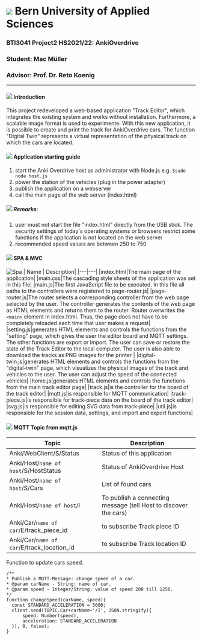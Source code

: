 # ![](https://www.bfh.ch/dam/jcr:36ac8a9a-6176-44fe-8e69-064cffb38e5b/logo_l-xs-home-und-footer_de.svg) Bern University of Applied Sciences
### BTI3041 Project2 HS2021/22: AnkiOverdrive
### Student: Mac Müller
### Advisor: Prof. Dr. Reto Koenig

------------
#### ![](http://twemoji.maxcdn.com/36x36/1f4e3.png) Introduction
This project redeveloped a web-based application "Track Editor", which integrates the existing system and works without installation. Furthermore, a scalable image format is used to experimente. With this new application, it is possible to create and print the track for AnkiOverdrive cars. The function "Digital Twin" represents a virtual representation of the physical track on which the cars are located.

#### ![](http://twemoji.maxcdn.com/36x36/1f4e3.png) Application starting guide
1. start the Anki Overdrive host as administrator with Node.js e.g. `$sudo node host.js`
2. power the station of the vehicles (plug in the power adapter)
3. publish the application on a webserver
4. call the main page of the web server (index.html)

##### ![](http://twemoji.maxcdn.com/36x36/1f6a7.png) Remarks:
1. user must not start the file "index.html" directly from the USB stick. 
The security settings of today's operating systems or browsers restrict some functions if the application is not located on the web server
2. recommended speed values are between 250 to 750

#### ![](http://twemoji.maxcdn.com/36x36/1f4e3.png) SPA & MVC
![Spa](/documents/spa.png)
| Name | Description|
|---|---|
|index.html|The main page of the application|
|main.css|The cascading style sheets of the application was set in this file|
|main.js|The first JavaScript file to be executed. In this file all paths to the controllers were registered to page-router.js|
|page-router.js|The router selects a corresponding controller from the web page selected by the user. The controller generates the contents of the web page as HTML elements and returns them to the router. Router overwrites the `<main>` element in index.html. Thus, the page does not have to be completely reloaded each time that user makes a request|
|setting.js|generates HTML elements and controls the functions from the "setting" page, which gives the user the editor board and MQTT settings. The other functions are export or import. The user can save or restore the state of the Track Editor to the local computer. The user is also able to download the tracks as PNG images for the printer |
|digital-twin.js|generates HTML elements and controls the functions from the "digital-twin" page, which visualizes the physical images of the track and vehicles to the user. The user can adjust the speed of the connected vehicles|
|home.js|generates HTML elements and controls the functions from the main track editor page|
|track.js|is the controller for the board of the track editor|
|mqtt.js|is responsible for MQTT communication|
|track-piece.js|is responsible for track-piece data on the board of the track editor|
|svg.js|is responsible for editing SVG data from track-piece|
|util.js|is responsible for the session data, settings, and import and export functions|

#### ![](http://twemoji.maxcdn.com/36x36/1f4e3.png) MQTT Topic from mqtt.js

| Topic | Description|
|---|---|
| Anki/WebClient/S/Status | Status of this application |
| Anki/Host/`name of host`/S/HostStatus | Status of AnkiOverdrive Host |
| Anki/Host/`name of host`/S/Cars | List of found cars |
| Anki/Host/`name of host`/I | To publish a connecting message (tell Host to discover the cars)|
| Anki/Car/`name of car`/E/track_piece_id| to subscribe Track piece ID|
| Anki/Car/`name of car`/E/track_location_id| to subscribe Track location ID|

  Function to update cars speed.
  ```
/**
 * Publish a MQTT-Message: change speed of a car.
 * @param carName - String: name of car.
 * @param speed - Integer/String: value of speed 200 till 1250.
 */
function changeSpeed(carName, speed){
    const STANDARD_ACCELERATION = 5000;
    client.send(TOPIC.Car+carName+'/I', JSON.stringify({
        speed: Number(speed),
        acceleration: STANDARD_ACCELERATION
    }), 0, false);
}

  ```
